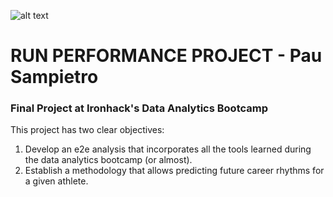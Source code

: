![alt text](Movescount_data/images/main.png)

# RUN PERFORMANCE PROJECT - Pau Sampietro 
### Final Project at Ironhack's Data Analytics Bootcamp

This project has two clear objectives:
1. Develop an e2e analysis that incorporates all the tools learned during the data analytics bootcamp (or almost).
2. Establish a methodology that allows predicting future career rhythms for a given athlete.

